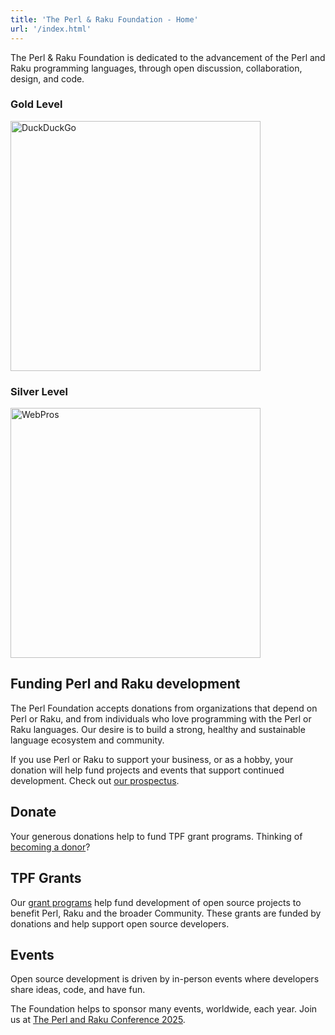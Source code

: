 ```yaml
---
title: 'The Perl & Raku Foundation - Home'
url: '/index.html'
---
```


The Perl & Raku Foundation is dedicated to the
advancement of the Perl and Raku programming languages,
through open discussion, collaboration, design, and code.

### Gold Level

<img src="images/duck-duck-go.svg" alt="DuckDuckGo" title="DuckDuckGo" width="400">

### Silver Level

<img src="images/webpros.svg" alt="WebPros" title="WebPros" width="400">

## Funding Perl and Raku development

The Perl Foundation accepts donations from organizations that depend on Perl or
Raku, and from individuals who love programming with the Perl or Raku
languages. Our desire is to build a strong, healthy and sustainable language
ecosystem and community.

If you use Perl or Raku to support your business, or as a hobby, your donation
will help fund projects and events that support continued development. Check out [our
prospectus](https://drive.google.com/file/d/1pQJfIW0u-4gKw1o-f18GyyPdT3YlwrUv/view).


## Donate

Your generous donations help to fund TPF grant programs. Thinking of [becoming
a donor](donate.html)?

## TPF Grants

Our [grant programs](grants.html) help fund development of open source projects to benefit
Perl, Raku and the broader Community. These grants are funded by donations and
help support open source developers.

## Events

Open source development is driven by in-person events where developers share
ideas, code, and have fun.

The Foundation helps to sponsor many events, worldwide, each year. Join us at
[The Perl and Raku Conference 2025](https://tprc.us).
